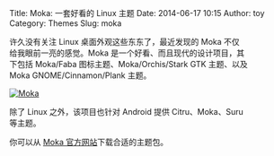 Title: Moka: 一套好看的 Linux 主题
Date: 2014-06-17 10:15
Author: toy
Category: Themes
Slug: moka

许久没有关注 Linux 桌面外观这些东东了，最近发现的 Moka 不仅  
给我眼前一亮的感觉。Moka 是一个好看、而且现代的设计项目，其  
下包括 Moka/Faba 图标主题、Moka/Orchis/Stark GTK 主题、以及  
Moka GNOME/Cinnamon/Plank 主题。

[![Moka](https://linuxtoy.org/img/2014/06/moka-thumb.png)](https://linuxtoy.org/img/2014/06/moka.png)

除了 Linux 之外，该项目也针对 Android 提供 Citru、Moka、Suru  
等主题。

你可以从 [Moka 官方网站][m]下载合适的主题包。

[m]: http://mokaproject.com/downloads/
